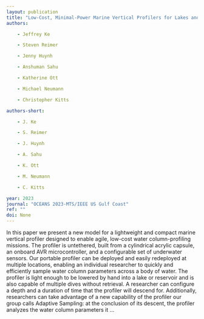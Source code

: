 ```yaml
---
layout: publication
title: "Low-Cost, Minimal-Power Marine Vertical Profilers for Lakes and Coastal Shallows"
authors:

    - Jeffrey Ke

    - Steven Reimer

    - Jenny Huynh

    - Anshuman Sahu

    - Katherine Ott

    - Michael Neumann

    - Christopher Kitts

authors-short:

    - J. Ke

    - S. Reimer

    - J. Huynh

    - A. Sahu

    - K. Ott

    - M. Neumann

    - C. Kitts

year: 2023
journal: "OCEANS 2023-MTS/IEEE US Gulf Coast"
ref: ""
doi: None
---
```


In this paper we present a new model for a lightweight and compact marine vertical profiler designed to enable agile, low-cost water column-profiling missions. The profiler is untethered, built from a cylindrical acrylic capsule, an onboard AVR microcontroller, and a configurable set of underwater sensors. Our portable profiler can be deployed and easily redeployed at multiple locations, enabling an individual researcher to quickly and efficiently sample water column parameters across a body of water. The profiler is light enough to be lowered by hand into a lake or reservoir and is also capable of multiple dives without retrieval. A researcher can configure a depth and a duration of time that the profiler will descend for. Additionally, researchers can take advantage of a new capability of the profiler our group calls Adaptive Sampling: at the conclusion of its descent, the profiler analyzes the water column parameters it …
    